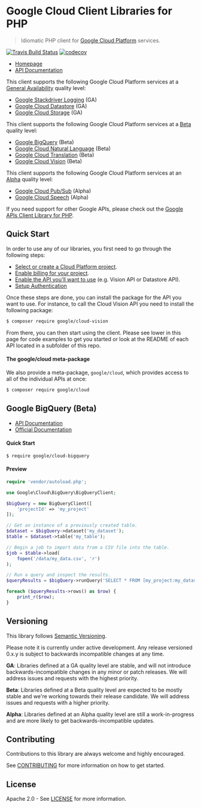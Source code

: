 # Google Cloud Client Libraries for PHP
> Idiomatic PHP client for [Google Cloud Platform](https://cloud.google.com/) services.

[![Travis Build Status](https://travis-ci.org/GoogleCloudPlatform/google-cloud-php.svg?branch=master)](https://travis-ci.org/GoogleCloudPlatform/google-cloud-php/) [![codecov](https://codecov.io/gh/googlecloudplatform/google-cloud-php/branch/master/graph/badge.svg)](https://codecov.io/gh/googlecloudplatform/google-cloud-php)

* [Homepage](http://googlecloudplatform.github.io/google-cloud-php)
* [API Documentation](http://googlecloudplatform.github.io/google-cloud-php/#/docs)

This client supports the following Google Cloud Platform services at a [General Availability](#versioning) quality level:
* [Google Stackdriver Logging](#google-stackdriver-logging-ga) (GA)
* [Google Cloud Datastore](#google-cloud-datastore-ga) (GA)
* [Google Cloud Storage](#google-cloud-storage-ga) (GA)

This client supports the following Google Cloud Platform services at a [Beta](#versioning) quality level:

* [Google BigQuery](#google-bigquery-beta) (Beta)
* [Google Cloud Natural Language](#google-cloud-natural-language-beta) (Beta)
* [Google Cloud Translation](#google-cloud-translation-beta) (Beta)
* [Google Cloud Vision](#google-cloud-vision-beta) (Beta)

This client supports the following Google Cloud Platform services at an [Alpha](#versioning) quality level:
* [Google Cloud Pub/Sub](#google-cloud-pubsub-alpha) (Alpha)
* [Google Cloud Speech](#google-cloud-speech-alpha) (Alpha)

If you need support for other Google APIs, please check out the [Google APIs Client Library for PHP](https://github.com/google/google-api-php-client).

## Quick Start
In order to use any of our libraries, you first need to go through the following steps:

* [Select or create a Cloud Platform project](https://console.cloud.google.com/project).
* [Enable billing for your project](https://support.google.com/cloud/answer/6293499#enable-billing).
* [Enable the API you'll want to use](https://console.cloud.google.com/apis/library) (e.g. Vision API or Datastore API).
* [Setup Authentication]()

Once these steps are done, you can install the package for the API you want to use. For instance, to call the Cloud Vision API you need to install the following package:

```sh
$ composer require google/cloud-vision
```

From there, you can then start using the client. Please see lower in this page for code examples to get you started or look at the README of each API located in a subfolder of this repo.

#### The google/cloud meta-package
We also provide a meta-package, `google/cloud`, which provides access to all of the individual APIs at once:

```sh
$ composer require google/cloud
```

## Google BigQuery (Beta)

- [API Documentation](http://googlecloudplatform.github.io/google-cloud-php/#/docs/latest/bigquery/bigqueryclient)
- [Official Documentation](https://cloud.google.com/bigquery/docs)

#### Quick Start
```
$ require google/cloud-bigquery
```

#### Preview

```php
require 'vendor/autoload.php';

use Google\Cloud\BigQuery\BigQueryClient;

$bigQuery = new BigQueryClient([
    'projectId' => 'my_project'
]);

// Get an instance of a previously created table.
$dataset = $bigQuery->dataset('my_dataset');
$table = $dataset->table('my_table');

// Begin a job to import data from a CSV file into the table.
$job = $table->load(
    fopen('/data/my_data.csv', 'r')
);

// Run a query and inspect the results.
$queryResults = $bigQuery->runQuery('SELECT * FROM [my_project:my_dataset.my_table]');

foreach ($queryResults->rows() as $row) {
    print_r($row);
}
```

## Versioning

This library follows [Semantic Versioning](http://semver.org/).

Please note it is currently under active development. Any release versioned
0.x.y is subject to backwards incompatible changes at any time.

**GA**: Libraries defined at a GA quality level are stable, and will not
introduce backwards-incompatible changes in any minor or patch releases. We will
address issues and requests with the highest priority.

**Beta**: Libraries defined at a Beta quality level are expected to be mostly
stable and we're working towards their release candidate. We will address issues
and requests with a higher priority.

**Alpha**: Libraries defined at an Alpha quality level are still a
work-in-progress and are more likely to get backwards-incompatible updates.

## Contributing

Contributions to this library are always welcome and highly encouraged.

See [CONTRIBUTING](CONTRIBUTING.md) for more information on how to get started.

## License

Apache 2.0 - See [LICENSE](LICENSE) for more information.

